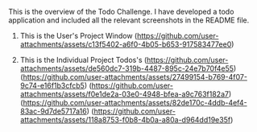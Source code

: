 This is the overview of the Todo Challenge. I have developed a todo application and included all the relevant screenshots in the README file.

1. This is the User's Project Window
(https://github.com/user-attachments/assets/c13f5402-a6f0-4b05-b653-917583477ee0)

2. This is the Individual Project Todos's
(https://github.com/user-attachments/assets/de560dc7-319b-4487-895c-24e7b70f4e55)
(https://github.com/user-attachments/assets/27499154-b769-4f07-9c74-e16f1b3cfcb5)
(https://github.com/user-attachments/assets/f0e1de2a-03e0-4948-bfea-a9c763f182a7)
(https://github.com/user-attachments/assets/82de170c-4ddb-4ef4-83ac-9d7de5717a16)
(https://github.com/user-attachments/assets/118a8753-f0b8-4b0a-a80a-d964dd19e35f)
